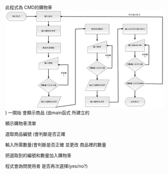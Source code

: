 此程式為 CMD的購物車 
![image](https://github.com/Candy9903/112-/blob/main/%E7%89%A9%E4%BB%B6%E5%B0%8F%E5%B0%88%E9%A1%8C/Flowchartdiagram1.png))
一開始 會顯示商品 (由main函式 所建立的

顯示購物車清單

選取商品編號 (會判斷是否正確

輸入所需數量(會判斷是否正確 並更改 商品裡的數量

把選取到的編號和數量加入購物車

程式會詢問使用者 是否再次選擇(yes/no?) 
